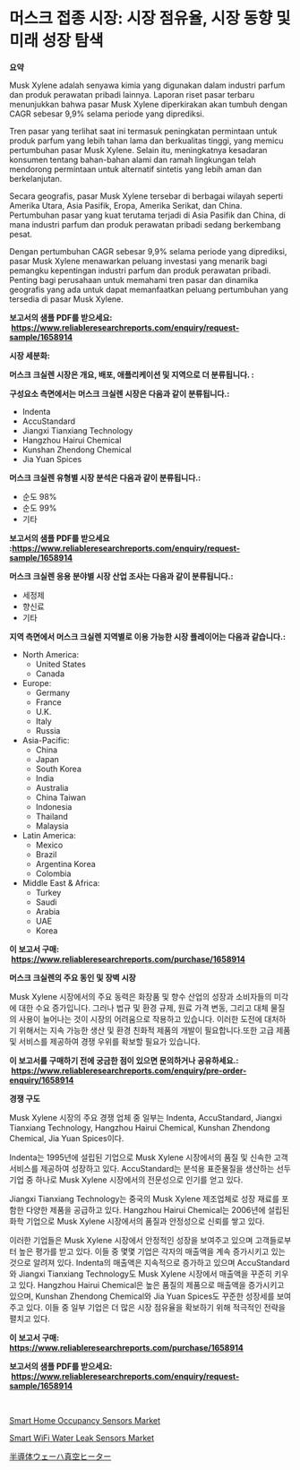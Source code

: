 <p><h1>머스크 접종 시장: 시장 점유율, 시장 동향 및 미래 성장 탐색</h1></p><p><strong>요약</strong></p>
<p><p>Musk Xylene adalah senyawa kimia yang digunakan dalam industri parfum dan produk perawatan pribadi lainnya. Laporan riset pasar terbaru menunjukkan bahwa pasar Musk Xylene diperkirakan akan tumbuh dengan CAGR sebesar 9,9% selama periode yang diprediksi.</p><p>Tren pasar yang terlihat saat ini termasuk peningkatan permintaan untuk produk parfum yang lebih tahan lama dan berkualitas tinggi, yang memicu pertumbuhan pasar Musk Xylene. Selain itu, meningkatnya kesadaran konsumen tentang bahan-bahan alami dan ramah lingkungan telah mendorong permintaan untuk alternatif sintetis yang lebih aman dan berkelanjutan.</p><p>Secara geografis, pasar Musk Xylene tersebar di berbagai wilayah seperti Amerika Utara, Asia Pasifik, Eropa, Amerika Serikat, dan China. Pertumbuhan pasar yang kuat terutama terjadi di Asia Pasifik dan China, di mana industri parfum dan produk perawatan pribadi sedang berkembang pesat.</p><p>Dengan pertumbuhan CAGR sebesar 9,9% selama periode yang diprediksi, pasar Musk Xylene menawarkan peluang investasi yang menarik bagi pemangku kepentingan industri parfum dan produk perawatan pribadi. Penting bagi perusahaan untuk memahami tren pasar dan dinamika geografis yang ada untuk dapat memanfaatkan peluang pertumbuhan yang tersedia di pasar Musk Xylene.</p></p>
<p><strong>보고서의 샘플 PDF를 받으세요: &nbsp;<a href="https://www.reliableresearchreports.com/enquiry/request-sample/1658914">https://www.reliableresearchreports.com/enquiry/request-sample/1658914</a></strong></p>
<p><strong>시장 세분화:</strong></p>
<p><strong> 머스크 크실렌 시장은 개요, 배포, 애플리케이션 및 지역으로 더 분류됩니다. :</strong></p>
<p><strong>구성요소 측면에서는 머스크 크실렌 시장은 다음과 같이 분류됩니다.:</strong></p>
<p><ul><li>Indenta</li><li>AccuStandard</li><li>Jiangxi Tianxiang Technology</li><li>Hangzhou Hairui Chemical</li><li>Kunshan Zhendong Chemical</li><li>Jia Yuan Spices</li></ul></p>
<p><strong> 머스크 크실렌 유형별 시장 분석은 다음과 같이 분류됩니다.:</strong></p>
<p><ul><li>순도 98%</li><li>순도 99%</li><li>기타</li></ul></p>
<p><strong>보고서의 샘플 PDF를 받으세요 :<a href="https://www.reliableresearchreports.com/enquiry/request-sample/1658914">https://www.reliableresearchreports.com/enquiry/request-sample/1658914</a></strong></p>
<p><strong> 머스크 크실렌 응용 분야별 시장 산업 조사는 다음과 같이 분류됩니다.:</strong></p>
<p><ul><li>세정제</li><li>향신료</li><li>기타</li></ul></p>
<p><strong>지역 측면에서 머스크 크실렌 지역별로 이용 가능한 시장 플레이어는 다음과 같습니다.:</strong></p>
<p><ul>
    <li>
        North America:
        <ul>
            <li>United States</li>
            <li>Canada</li>
        </ul>
    </li>
    <li>
        Europe:
        <ul>
            <li>Germany</li>
            <li>France</li>
            <li>U.K.</li>
            <li>Italy</li>
            <li>Russia</li>
        </ul>
    </li>
    <li>
        Asia-Pacific:
        <ul>
            <li>China</li>
            <li>Japan</li>
            <li>South Korea</li>
            <li>India</li>
            <li>Australia</li>
            <li>China Taiwan</li>
            <li>Indonesia</li>
            <li>Thailand</li>
            <li>Malaysia</li>
        </ul>
    </li>
    <li>
        Latin America:
        <ul>
            <li>Mexico</li>
            <li>Brazil</li>
            <li>Argentina Korea</li>
            <li>Colombia</li>
        </ul>
    </li>
    <li>
        Middle East & Africa:
        <ul>
            <li>Turkey</li>
            <li>Saudi</li>
            <li>Arabia</li>
            <li>UAE</li>
            <li>Korea</li>
        </ul>
    </li>
    </ul></p>
<p><strong>이 보고서 구매: &nbsp;<a href="https://www.reliableresearchreports.com/purchase/1658914">https://www.reliableresearchreports.com/purchase/1658914</a></strong></p>
<p><strong>머스크 크실렌의 주요 동인 및 장벽 시장</strong></p>
<p><p>Musk Xylene 시장에서의 주요 동력은 화장품 및 향수 산업의 성장과 소비자들의 미각에 대한 수요 증가입니다. 그러나 법규 및 환경 규제, 원료 가격 변동, 그리고 대체 물질의 사용이 늘어나는 것이 시장의 어려움으로 작용하고 있습니다. 이러한 도전에 대처하기 위해서는 지속 가능한 생산 및 환경 친화적 제품의 개발이 필요합니다.또한 고급 제품 및 서비스를 제공하여 경쟁 우위를 확보할 필요가 있습니다.</p></p>
<p><strong>이 보고서를 구매하기 전에 궁금한 점이 있으면 문의하거나 공유하세요.: &nbsp;<a href="https://www.reliableresearchreports.com/enquiry/pre-order-enquiry/1658914">https://www.reliableresearchreports.com/enquiry/pre-order-enquiry/1658914</a></strong></p>
<p><strong>경쟁 구도</strong></p>
<p><p>Musk Xylene 시장의 주요 경쟁 업체 중 일부는 Indenta, AccuStandard, Jiangxi Tianxiang Technology, Hangzhou Hairui Chemical, Kunshan Zhendong Chemical, Jia Yuan Spices이다. </p><p>Indenta는 1995년에 설립된 기업으로 Musk Xylene 시장에서의 품질 및 신속한 고객 서비스를 제공하여 성장하고 있다. AccuStandard는 분석용 표준물질을 생산하는 선두 기업 중 하나로 Musk Xylene 시장에서의 전문성으로 인기를 얻고 있다.</p><p>Jiangxi Tianxiang Technology는 중국의 Musk Xylene 제조업체로 성장 재료를 포함한 다양한 제품을 공급하고 있다. Hangzhou Hairui Chemical는 2006년에 설립된 화학 기업으로 Musk Xylene 시장에서의 품질과 안정성으로 신뢰를 쌓고 있다.</p><p>이러한 기업들은 Musk Xylene 시장에서 안정적인 성장을 보여주고 있으며 고객들로부터 높은 평가를 받고 있다. 이들 중 몇몇 기업은 각자의 매출액을 계속 증가시키고 있는 것으로 알려져 있다. Indenta의 매출액은 지속적으로 증가하고 있으며 AccuStandard와 Jiangxi Tianxiang Technology도 Musk Xylene 시장에서 매출액을 꾸준히 키우고 있다. Hangzhou Hairui Chemical은 높은 품질의 제품으로 매출액을 증가시키고 있으며, Kunshan Zhendong Chemical와 Jia Yuan Spices도 꾸준한 성장세를 보여주고 있다. 이들 중 일부 기업은 더 많은 시장 점유율을 확보하기 위해 적극적인 전략을 펼치고 있다.</p></p>
<p><strong>이 보고서 구매: &nbsp; <a href="https://www.reliableresearchreports.com/purchase/1658914">https://www.reliableresearchreports.com/purchase/1658914</a></strong></p>
<p><strong>보고서의 샘플 PDF를 받으세요: &nbsp;<a href="https://www.reliableresearchreports.com/enquiry/request-sample/1658914">https://www.reliableresearchreports.com/enquiry/request-sample/1658914</a></strong><strong></strong></p>
<p>&nbsp;</p>
<p><p><a href="https://github.com/edytherolanlouisejk1miz0wig/Market-Research-Report-List-1/blob/main/smart-home-occupancy-sensors-market.md">Smart Home Occupancy Sensors Market</a></p><p><a href="https://github.com/peachesmcdowel1/Market-Research-Report-List-2/blob/main/smart-wifi-water-leak-sensors-market.md">Smart WiFi Water Leak Sensors Market</a></p><p><a href="https://medium.com/@annchovey2023/%E5%8D%8A%E5%B0%8E%E4%BD%93%E3%82%A6%E3%82%A8%E3%83%8F%E3%83%BC%E7%9C%9F%E7%A9%BA%E3%83%92%E3%83%BC%E3%82%BF%E3%83%BC%E5%B8%82%E5%A0%B4-%E6%88%90%E5%8A%9F%E3%81%99%E3%82%8B%E3%83%93%E3%82%B8%E3%83%8D%E3%82%B9%E6%88%A6%E7%95%A5%E3%81%AE%E9%8D%B5-2031%E5%B9%B4%E3%81%BE%E3%81%A7%E3%81%AE%E4%BA%88%E6%B8%AC-a26d44e15c6a">半導体ウェーハ真空ヒーター</a></p></p>